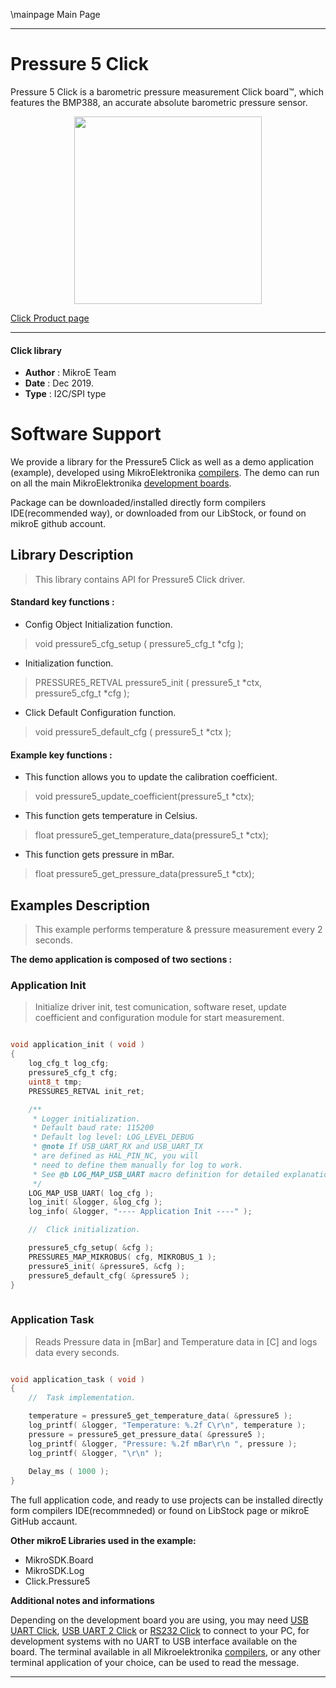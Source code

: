 \mainpage Main Page
 
 

---
# Pressure 5 Click

Pressure 5 Click is a barometric pressure measurement Click board™, which features the BMP388, an accurate absolute barometric pressure sensor.

<p align="center">
  <img src="https://download.mikroe.com/images/click_for_ide/pressure5_click.png" height=300px>
</p>

[Click Product page](https://www.mikroe.com/pressure-5-click)

---


#### Click library 

- **Author**        : MikroE Team
- **Date**          : Dec 2019.
- **Type**          : I2C/SPI type


# Software Support

We provide a library for the Pressure5 Click 
as well as a demo application (example), developed using MikroElektronika 
[compilers](https://shop.mikroe.com/compilers). 
The demo can run on all the main MikroElektronika [development boards](https://shop.mikroe.com/development-boards).

Package can be downloaded/installed directly form compilers IDE(recommended way), or downloaded from our LibStock, or found on mikroE github account. 

## Library Description

> This library contains API for Pressure5 Click driver.

#### Standard key functions :

- Config Object Initialization function.
> void pressure5_cfg_setup ( pressure5_cfg_t *cfg ); 
 
- Initialization function.
> PRESSURE5_RETVAL pressure5_init ( pressure5_t *ctx, pressure5_cfg_t *cfg );

- Click Default Configuration function.
> void pressure5_default_cfg ( pressure5_t *ctx );


#### Example key functions :

- This function allows you to update the calibration coefficient.
> void pressure5_update_coefficient(pressure5_t *ctx);
 
- This function gets temperature in Celsius.
> float pressure5_get_temperature_data(pressure5_t *ctx);


- This function gets pressure in mBar.
> float pressure5_get_pressure_data(pressure5_t *ctx);

## Examples Description

> This example performs temperature & pressure measurement every 2 seconds.

**The demo application is composed of two sections :**

### Application Init 

> Initialize driver init, test comunication, software reset, update
> coefficient and configuration module for start measurement.

```c

void application_init ( void )
{
    log_cfg_t log_cfg;
    pressure5_cfg_t cfg;
    uint8_t tmp;
    PRESSURE5_RETVAL init_ret;

    /** 
     * Logger initialization.
     * Default baud rate: 115200
     * Default log level: LOG_LEVEL_DEBUG
     * @note If USB_UART_RX and USB_UART_TX 
     * are defined as HAL_PIN_NC, you will 
     * need to define them manually for log to work. 
     * See @b LOG_MAP_USB_UART macro definition for detailed explanation.
     */
    LOG_MAP_USB_UART( log_cfg );
    log_init( &logger, &log_cfg );
    log_info( &logger, "---- Application Init ----" );

    //  Click initialization.

    pressure5_cfg_setup( &cfg );
    PRESSURE5_MAP_MIKROBUS( cfg, MIKROBUS_1 );
    pressure5_init( &pressure5, &cfg );
    pressure5_default_cfg( &pressure5 );
}
  
```

### Application Task

> Reads Pressure data in [mBar] and Temperature data in [C] and logs data every seconds.

```c

void application_task ( void )
{
    //  Task implementation.

    temperature = pressure5_get_temperature_data( &pressure5 );
    log_printf( &logger, "Temperature: %.2f C\r\n", temperature );
    pressure = pressure5_get_pressure_data( &pressure5 );
    log_printf( &logger, "Pressure: %.2f mBar\r\n ", pressure );
    log_printf( &logger, "\r\n" );
    
    Delay_ms ( 1000 );
}


```

The full application code, and ready to use projects can be  installed directly form compilers IDE(recommneded) or found on LibStock page or mikroE GitHub accaunt.

**Other mikroE Libraries used in the example:** 

- MikroSDK.Board
- MikroSDK.Log
- Click.Pressure5

**Additional notes and informations**

Depending on the development board you are using, you may need 
[USB UART Click](https://shop.mikroe.com/usb-uart-click), 
[USB UART 2 Click](https://shop.mikroe.com/usb-uart-2-click) or 
[RS232 Click](https://shop.mikroe.com/rs232-click) to connect to your PC, for 
development systems with no UART to USB interface available on the board. The 
terminal available in all Mikroelektronika 
[compilers](https://shop.mikroe.com/compilers), or any other terminal application 
of your choice, can be used to read the message.



---
